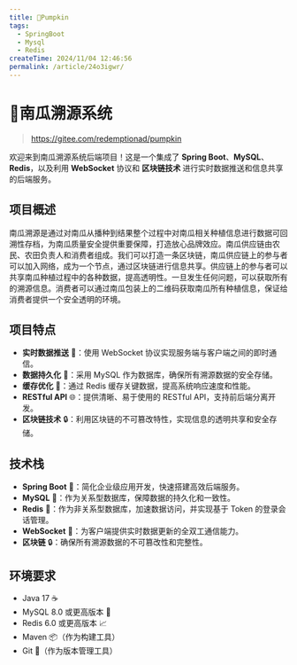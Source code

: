 ```yaml
---
title: 🎃Pumpkin
tags:
  - SpringBoot
  - Mysql
  - Redis
createTime: 2024/11/04 12:46:56
permalink: /article/24o3igwr/
---
```

# 🎃南瓜溯源系统
><https://gitee.com/redemptionad/pumpkin>

欢迎来到南瓜溯源系统后端项目！这是一个集成了 **Spring Boot**、**MySQL**、**Redis**，以及利用 **WebSocket** 协议和 **区块链技术** 进行实时数据推送和信息共享的后端服务。
## 项目概述

南瓜溯源是通过对南瓜从播种到结果整个过程中对南瓜相关种植信息进行数据可回溯性存档，为南瓜质量安全提供重要保障，打造放心品牌效应。南瓜供应链由农民、农田负责人和消费者组成。我们可以打造一条区块链，南瓜供应链上的参与者可以加入网络，成为一个节点，通过区块链进行信息共享。供应链上的参与者可以共享南瓜种植过程中的各种数据，提高透明性。一旦发生任何问题，可以获取所有的溯源信息。消费者可以通过南瓜包装上的二维码获取南瓜所有种植信息，保证给消费者提供一个安全透明的环境。

## 项目特点

- **实时数据推送** 🚀：使用 WebSocket 协议实现服务端与客户端之间的即时通信。
- **数据持久化** 💾：采用 MySQL 作为数据库，确保所有溯源数据的安全存储。
- **缓存优化** 🔑：通过 Redis 缓存关键数据，提高系统响应速度和性能。
- **RESTful API** 🌐：提供清晰、易于使用的 RESTful API，支持前后端分离开发。
- **区块链技术** 🔒：利用区块链的不可篡改特性，实现信息的透明共享和安全存储。

## 技术栈

- **Spring Boot** 🌱：简化企业级应用开发，快速搭建高效后端服务。
- **MySQL** 🌊：作为关系型数据库，保障数据的持久化和一致性。
- **Redis** 🔴：作为非关系型数据库，加速数据访问，并实现基于 Token 的登录会话管理。
- **WebSocket** 🌌：为客户端提供实时数据更新的全双工通信能力。
- **区块链** 🔒：确保所有溯源数据的不可篡改性和完整性。

## 环境要求

- Java 17 ☕️
- MySQL 8.0 或更高版本 🐬
- Redis 6.0 或更高版本 📈
- Maven 📦（作为构建工具）
- Git 📖（作为版本管理工具）
